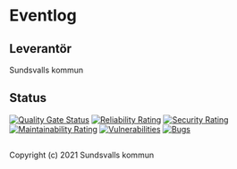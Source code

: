 # Eventlog

## Leverantör

Sundsvalls kommun

## Status

[![Quality Gate Status](https://sonarcloud.io/api/project_badges/measure?project=Sundsvallskommun_api-service-eventlog&metric=alert_status)](https://sonarcloud.io/summary/overall?id=Sundsvallskommun_api-service-eventlog)
[![Reliability Rating](https://sonarcloud.io/api/project_badges/measure?project=Sundsvallskommun_api-service-eventlog&metric=reliability_rating)](https://sonarcloud.io/summary/overall?id=Sundsvallskommun_api-service-eventlog)
[![Security Rating](https://sonarcloud.io/api/project_badges/measure?project=Sundsvallskommun_api-service-eventlog&metric=security_rating)](https://sonarcloud.io/summary/overall?id=Sundsvallskommun_api-service-eventlog)
[![Maintainability Rating](https://sonarcloud.io/api/project_badges/measure?project=Sundsvallskommun_api-service-eventlog&metric=sqale_rating)](https://sonarcloud.io/summary/overall?id=Sundsvallskommun_api-service-eventlog)
[![Vulnerabilities](https://sonarcloud.io/api/project_badges/measure?project=Sundsvallskommun_api-service-eventlog&metric=vulnerabilities)](https://sonarcloud.io/summary/overall?id=Sundsvallskommun_api-service-eventlog)
[![Bugs](https://sonarcloud.io/api/project_badges/measure?project=Sundsvallskommun_api-service-eventlog&metric=bugs)](https://sonarcloud.io/summary/overall?id=Sundsvallskommun_api-service-eventlog)


## 
Copyright (c) 2021 Sundsvalls kommun
